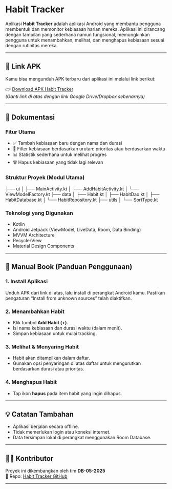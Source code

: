 # Habit Tracker

Aplikasi **Habit Tracker** adalah aplikasi Android yang membantu pengguna membentuk dan memonitor kebiasaan harian mereka. Aplikasi ini dirancang dengan tampilan yang sederhana namun fungsional, memungkinkan pengguna untuk menambahkan, melihat, dan menghapus kebiasaan sesuai dengan rutinitas mereka.

---

## 📲 Link APK

Kamu bisa mengunduh APK terbaru dari aplikasi ini melalui link berikut:

👉 [Download APK Habit Tracker](https://example.com/link-to-apk)  
*(Ganti link di atas dengan link Google Drive/Dropbox sebenarnya)*

---

## 📖 Dokumentasi

### Fitur Utama

- ✅ Tambah kebiasaan baru dengan nama dan durasi
- 📆 Filter kebiasaan berdasarkan urutan: prioritas atau berdasarkan waktu
- 📊 Statistik sederhana untuk melihat progres
- 🗑️ Hapus kebiasaan yang tidak lagi relevan

### Struktur Proyek (Modul Utama)
├── ui
│ ├── MainActivity.kt
│ ├── AddHabitActivity.kt
│ └── ViewModelFactory.kt
├── data
│ ├── Habit.kt
│ ├── HabitDao.kt
│ ├── HabitDatabase.kt
│ └── HabitRepository.kt
├── utils
│ └── SortType.kt

### Teknologi yang Digunakan

- Kotlin
- Android Jetpack (ViewModel, LiveData, Room, Data Binding)
- MVVM Architecture
- RecyclerView
- Material Design Components

---

## 🧭 Manual Book (Panduan Penggunaan)

### 1. Install Aplikasi
Unduh APK dari link di atas, lalu install di perangkat Android kamu. Pastikan pengaturan “Install from unknown sources” telah diaktifkan.

### 2. Menambahkan Habit
- Klik tombol **Add Habit (+)**.
- Isi nama kebiasaan dan durasi waktu (dalam menit).
- Simpan kebiasaan untuk mulai tracking.

### 3. Melihat & Menyaring Habit
- Habit akan ditampilkan dalam daftar.
- Gunakan opsi penyaringan di atas daftar untuk mengurutkan berdasarkan durasi atau prioritas.

### 4. Menghapus Habit
- Tap ikon **hapus** pada item habit yang ingin dihapus.

---

## 💡 Catatan Tambahan

- Aplikasi berjalan secara offline.
- Tidak memerlukan login atau koneksi internet.
- Data tersimpan lokal di perangkat menggunakan Room Database.

---

## 🧑‍💻 Kontributor

Proyek ini dikembangkan oleh tim **DB-05-2025**  
📍 Repo: [Habit Tracker GitHub](https://github.com/DB-05-2025/Habit-Tracker)

---
